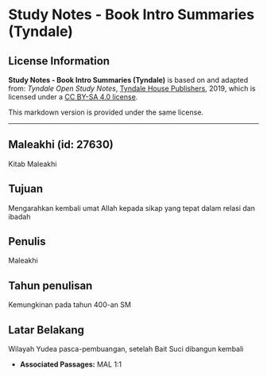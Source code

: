 # Study Notes - Book Intro Summaries (Tyndale)

## License Information

**Study Notes - Book Intro Summaries (Tyndale)** is based on and adapted from: _Tyndale Open Study Notes_, [Tyndale House Publishers](https://tyndaleopenresources.com/), 2019, which is licensed under a [CC BY-SA 4.0 license](https://creativecommons.org/licenses/by-sa/4.0/legalcode.en).

This markdown version is provided under the same license.



--------------------------------

## Maleakhi (id: 27630)

Kitab Maleakhi

Tujuan
------

Mengarahkan kembali umat Allah kepada sikap yang tepat dalam relasi dan ibadah

Penulis
-------

Maleakhi

Tahun penulisan
---------------

Kemungkinan pada tahun 400\-an SM

Latar Belakang
--------------

Wilayah Yudea pasca\-pembuangan, setelah Bait Suci dibangun kembali

* **Associated Passages:** MAL 1:1


